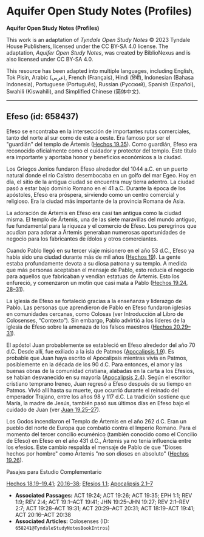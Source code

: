 # Aquifer Open Study Notes (Profiles)

**Aquifer Open Study Notes (Profiles)**

This work is an adaptation of *Tyndale Open Study Notes* © 2023 Tyndale House Publishers, licensed under the CC BY\-SA 4\.0 license. The adaptation, *Aquifer Open Study Notes*, was created by BiblioNexus and is also licensed under CC BY\-SA 4\.0\.

This resource has been adapted into multiple languages, including English, Tok Pisin, Arabic (عربي), French (Français), Hindi (हिंदी), Indonesian (Bahasa Indonesia), Portuguese (Português), Russian (Русский), Spanish (Español), Swahili (Kiswahili), and Simplified Chinese (简体中文).



--------------------------------

## Efeso (id: 658437)

Efeso se encontraba en la intersección de importantes rutas comerciales, tanto del norte al sur como de este a oeste. Era famoso por ser el "guardián" del templo de Ártemis ([Hechos 19\.35](https://ref.ly/Acts19:35)). Como guardián, Efeso era reconocido oficialmente como el cuidador y protector del templo. Este título era importante y aportaba honor y beneficios económicos a la ciudad.

Los Griegos Jonios fundaron Efeso alrededor del 1044 a.C. en un puerto natural donde el río Caístro desembocaba en un golfo del mar Egeo. Hoy en día, el sitio de la antigua ciudad se encuentra muy tierra adentro. La ciudad pasó a estar bajo dominio Romano en el 41 a.C. Durante la época de los apóstoles, Efeso era próspera, sirviendo como un centro comercial y religioso. Era la ciudad más importante de la provincia Romana de Asia.

La adoración de Ártemis en Efeso era casi tan antigua como la ciudad misma. El templo de Ártemis, una de las siete maravillas del mundo antiguo, fue fundamental para la riqueza y el comercio de Efeso. Los peregrinos que acudían para adorar a Ártemis generaban numerosas oportunidades de negocio para los fabricantes de ídolos y otros comerciantes.

Cuando Pablo llegó en su tercer viaje misionero en el año 53 d.C., Efeso ya había sido una ciudad durante más de mil años ([Hechos 19](https://ref.ly/Acts19:1-Acts19:41)). La gente estaba profundamente devota a su diosa patrona y su templo. A medida que más personas aceptaban el mensaje de Pablo, esto reducía el negocio para aquellos que fabricaban y vendían estatuas de Ártemis. Esto los enfureció, y comenzaron un motín que casi mata a Pablo ([Hechos 19\.24](https://ref.ly/Acts19:24), [28–31](https://ref.ly/Acts19:28-Acts19:31)).

La iglesia de Efeso se fortaleció gracias a la enseñanza y liderazgo de Pablo. Las personas que aprendieron de Pablo en Efeso fundaron iglesias en comunidades cercanas, como Colosas (ver Introducción al Libro de Colosenses, “Contexto”). Sin embargo, Pablo advirtió a los líderes de la iglesia de Efeso sobre la amenaza de los falsos maestros ([Hechos 20\.29–31](https://ref.ly/Acts20:29-Acts20:31)).

El apóstol Juan probablemente se estableció en Efeso alrededor del año 70 d.C. Desde allí, fue exiliado a la isla de Patmos ([Apocalipsis 1\.9](https://ref.ly/Rev1:9)). Es probable que Juan haya escrito el Apocalipsis mientras vivía en Patmos, posiblemente en la década de los 90 d.C. Para entonces, el amor y las buenas obras de la comunidad cristiana, alabadas en la carta a los Efesios, se habían desvanecido en su mayoría ([Apocalipsis 2\.4](https://ref.ly/Rev2:4)). Según el escritor cristiano temprano Ireneo, Juan regresó a Efeso después de su tiempo en Patmos. Vivió allí hasta su muerte, que ocurrió durante el reinado del emperador Trajano, entre los años 98 y 117 d.C. La tradición sostiene que María, la madre de Jesús, también pasó sus últimos días en Efeso bajo el cuidado de Juan (ver [Juan 19\.25–27](https://ref.ly/John19:25-John19:27)).

Los Godos incendiaron el Templo de Ártemis en el año 262 d.C. Eran un pueblo del norte de Europa que combatió contra el Imperio Romano. Para el momento del tercer concilio ecuménico (también conocido como el Concilio de Efeso) en Efeso en el año 431 d.C., Ártemis ya no tenía influencia entre los efesios. Este cambio respalda el mensaje de Pablo de que "Dioses hechos por hombre" como Ártemis "no son dioses en absoluto" ([Hechos 19\.26](https://ref.ly/Acts19:26)).

Pasajes para Estudio Complementario

[Hechos 18\.19–19\.41](https://ref.ly/Acts18:19-Acts19:41); [20\.16–38](https://ref.ly/Acts20:16-Acts20:38); [Efesios 1\.1](https://ref.ly/Eph1:1); [Apocalipsis 2\.1–7](https://ref.ly/Rev2:1-Rev2:7)

* **Associated Passages:** ACT 19:24; ACT 19:26; ACT 19:35; EPH 1:1; REV 1:9; REV 2:4; ACT 19:1–ACT 19:41; JHN 19:25–JHN 19:27; REV 2:1–REV 2:7; ACT 19:28–ACT 19:31; ACT 20:29–ACT 20:31; ACT 18:19–ACT 19:41; ACT 20:16–ACT 20:38
* **Associated Articles:** Colosenses (ID: `658241@TyndaleStudyNotesBookIntros`)

